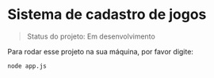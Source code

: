 # Sistema de cadastro de jogos

>Status do projeto: Em desenvolvimento

Para  rodar esse projeto na sua máquina, por favor digite:

```
node app.js
```
